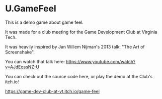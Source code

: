 # U.GameFeel
 
This is a demo game about game feel.

It was made for a club meeting for the Game Development Club at Virginia Tech.

It was heavily inspired by Jan Willem Nijman's 2013 talk: "The Art of Screenshake".

You can watch that talk here: https://www.youtube.com/watch?v=AJdEqssNZ-U

You can check out the source code here, or play the demo at the Club's itch.io!

https://game-dev-club-at-vt.itch.io/game-feel
